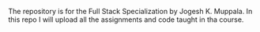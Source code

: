 The repository is for the Full Stack Specialization by Jogesh K. Muppala.
In this repo I will upload all the assignments and code taught in tha course.
